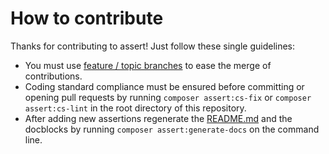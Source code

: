 # How to contribute

Thanks for contributing to assert! Just follow these single guidelines:

- You must use [feature / topic branches](https://git-scm.com/book/en/v2/Git-Branching-Branching-Workflows) to ease the merge of contributions.
- Coding standard compliance must be ensured before committing or opening pull requests by running `composer assert:cs-fix` or `composer assert:cs-lint` in the root directory of this repository.
- After adding new assertions regenerate the [README.md](README.md) and the docblocks by running `composer assert:generate-docs` on the command line.

